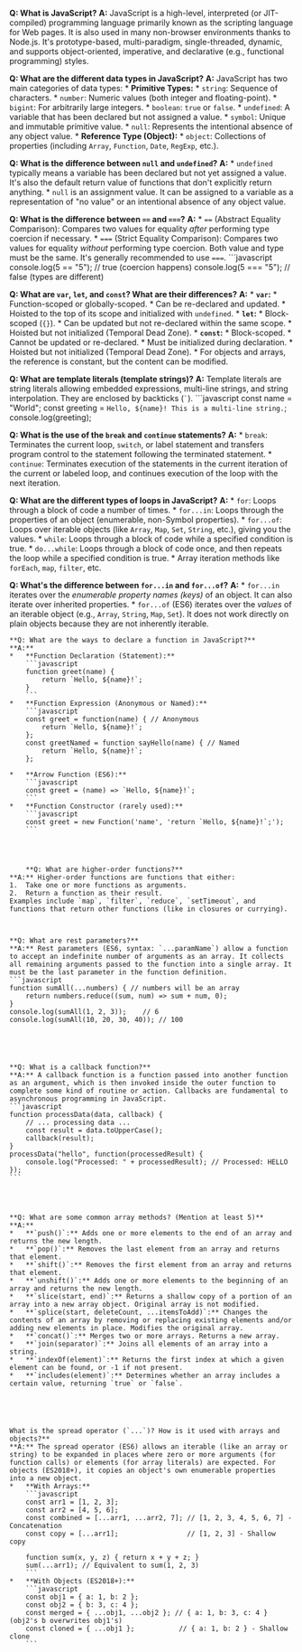 **Q: What is JavaScript?**
    **A:** JavaScript is a high-level, interpreted (or JIT-compiled) programming language 
    primarily known as the scripting language for Web pages. It is also used in many non-browser 
    environments thanks to Node.js. It's prototype-based, multi-paradigm, single-threaded, dynamic, 
    and supports object-oriented, imperative, and declarative (e.g., functional programming) styles.


**Q: What are the different data types in JavaScript?**
    **A:** JavaScript has two main categories of data types:
    *   **Primitive Types:**
        *   `string`: Sequence of characters.
        *   `number`: Numeric values (both integer and floating-point).
        *   `bigint`: For arbitrarily large integers.
        *   `boolean`: `true` or `false`.
        *   `undefined`: A variable that has been declared but not assigned a value.
        *   `symbol`: Unique and immutable primitive value.
        *   `null`: Represents the intentional absence of any object value.
    *   **Reference Type (Object):**
        *   `object`: Collections of properties (including `Array`, `Function`, `Date`, `RegExp`, etc.).



**Q: What is the difference between `null` and `undefined`?**
    **A:**
    *   `undefined` typically means a variable has been declared but not yet assigned a value. It's also the default return value of functions that don't explicitly return anything.
    *   `null` is an assignment value. It can be assigned to a variable as a representation of "no value" or an intentional absence of any object value.



**Q: What is the difference between `==` and `===`?**
    **A:**
    *   `==` (Abstract Equality Comparison): Compares two values for equality *after* performing type coercion if necessary.
    *   `===` (Strict Equality Comparison): Compares two values for equality *without* performing type coercion. Both value and type must be the same. It's generally recommended to use `===`.
    ```javascript
    console.log(5 == "5");  // true (coercion happens)
    console.log(5 === "5"); // false (types are different)



**Q: What are `var`, `let`, and `const`? What are their differences?**
    **A:**
    *   **`var`:**
        *   Function-scoped or globally-scoped.
        *   Can be re-declared and updated.
        *   Hoisted to the top of its scope and initialized with `undefined`.
    *   **`let`:**
        *   Block-scoped (`{}`).
        *   Can be updated but not re-declared within the same scope.
        *   Hoisted but not initialized (Temporal Dead Zone).
    *   **`const`:**
        *   Block-scoped.
        *   Cannot be updated or re-declared.
        *   Must be initialized during declaration.
        *   Hoisted but not initialized (Temporal Dead Zone).
        *   For objects and arrays, the reference is constant, but the content can be modified.


**Q: What are template literals (template strings)?**
    **A:** Template literals are string literals allowing embedded expressions, multi-line strings, and string interpolation. They are enclosed by backticks (`` ` ``).
    ```javascript
    const name = "World";
    const greeting = `Hello, ${name}!
    This is a multi-line string.`;
    console.log(greeting);


**Q: What is the use of the `break` and `continue` statements?**
    **A:**
    *   `break`: Terminates the current loop, `switch`, or label statement and transfers program control to the statement following the terminated statement.
    *   `continue`: Terminates execution of the statements in the current iteration of the current or labeled loop, and continues execution of the loop with the next iteration.


**Q: What are the different types of loops in JavaScript?**
    **A:**
    *   `for`: Loops through a block of code a number of times.
    *   `for...in`: Loops through the properties of an object (enumerable, non-Symbol properties).
    *   `for...of`: Loops over iterable objects (like `Array`, `Map`, `Set`, `String`, etc.), giving you the values.
    *   `while`: Loops through a block of code while a specified condition is true.
    *   `do...while`: Loops through a block of code once, and then repeats the loop while a specified condition is true.
    *   Array iteration methods like `forEach`, `map`, `filter`, etc.



**Q: What's the difference between `for...in` and `for...of`?**
    **A:**
    *   `for...in` iterates over the *enumerable property names (keys)* of an object. It can also iterate over inherited properties.
    *   `for...of` (ES6) iterates over the *values* of an iterable object (e.g., `Array`, `String`, `Map`, `Set`). It does not work directly on plain objects because they are not inherently iterable.




    **Q: What are the ways to declare a function in JavaScript?**
    **A:**
    *   **Function Declaration (Statement):**
        ```javascript
        function greet(name) {
            return `Hello, ${name}!`;
        }
        ```
    *   **Function Expression (Anonymous or Named):**
        ```javascript
        const greet = function(name) { // Anonymous
            return `Hello, ${name}!`;
        };
        const greetNamed = function sayHello(name) { // Named
            return `Hello, ${name}!`;
        };
        
    *   **Arrow Function (ES6):**
        ```javascript
        const greet = (name) => `Hello, ${name}!`;
        ```
    *   **Function Constructor (rarely used):**
        ```javascript
        const greet = new Function('name', 'return `Hello, ${name}!`;');
        ```




        **Q: What are higher-order functions?**
    **A:** Higher-order functions are functions that either:
    1.  Take one or more functions as arguments.
    2.  Return a function as their result.
    Examples include `map`, `filter`, `reduce`, `setTimeout`, and functions that return other functions (like in closures or currying).



    **Q: What are rest parameters?**
    **A:** Rest parameters (ES6, syntax: `...paramName`) allow a function to accept an indefinite number of arguments as an array. It collects all remaining arguments passed to the function into a single array. It must be the last parameter in the function definition.
    ```javascript
    function sumAll(...numbers) { // numbers will be an array
        return numbers.reduce((sum, num) => sum + num, 0);
    }
    console.log(sumAll(1, 2, 3));    // 6
    console.log(sumAll(10, 20, 30, 40)); // 100





    **Q: What is a callback function?**
    **A:** A callback function is a function passed into another function as an argument, which is then invoked inside the outer function to complete some kind of routine or action. Callbacks are fundamental to asynchronous programming in JavaScript.
    ```javascript
    function processData(data, callback) {
        // ... processing data ...
        const result = data.toUpperCase();
        callback(result);
    }
    processData("hello", function(processedResult) {
        console.log("Processed: " + processedResult); // Processed: HELLO
    });
    ```




    **Q: What are some common array methods? (Mention at least 5)**
    **A:**
    *   **`push()`:** Adds one or more elements to the end of an array and returns the new length.
    *   **`pop()`:** Removes the last element from an array and returns that element.
    *   **`shift()`:** Removes the first element from an array and returns that element.
    *   **`unshift()`:** Adds one or more elements to the beginning of an array and returns the new length.
    *   **`slice(start, end)`:** Returns a shallow copy of a portion of an array into a new array object. Original array is not modified.
    *   **`splice(start, deleteCount, ...itemsToAdd)`:** Changes the contents of an array by removing or replacing existing elements and/or adding new elements in place. Modifies the original array.
    *   **`concat()`:** Merges two or more arrays. Returns a new array.
    *   **`join(separator)`:** Joins all elements of an array into a string.
    *   **`indexOf(element)`:** Returns the first index at which a given element can be found, or -1 if not present.
    *   **`includes(element)`:** Determines whether an array includes a certain value, returning `true` or `false`.





    What is the spread operator (`...`)? How is it used with arrays and objects?**
    **A:** The spread operator (ES6) allows an iterable (like an array or string) to be expanded in places where zero or more arguments (for function calls) or elements (for array literals) are expected. For objects (ES2018+), it copies an object's own enumerable properties into a new object.
    *   **With Arrays:**
        ```javascript
        const arr1 = [1, 2, 3];
        const arr2 = [4, 5, 6];
        const combined = [...arr1, ...arr2, 7]; // [1, 2, 3, 4, 5, 6, 7] - Concatenation
        const copy = [...arr1];                 // [1, 2, 3] - Shallow copy

        function sum(x, y, z) { return x + y + z; }
        sum(...arr1); // Equivalent to sum(1, 2, 3)
        ```
    *   **With Objects (ES2018+):**
        ```javascript
        const obj1 = { a: 1, b: 2 };
        const obj2 = { b: 3, c: 4 };
        const merged = { ...obj1, ...obj2 }; // { a: 1, b: 3, c: 4 } (obj2's b overwrites obj1's)
        const cloned = { ...obj1 };           // { a: 1, b: 2 } - Shallow clone
        ```


        